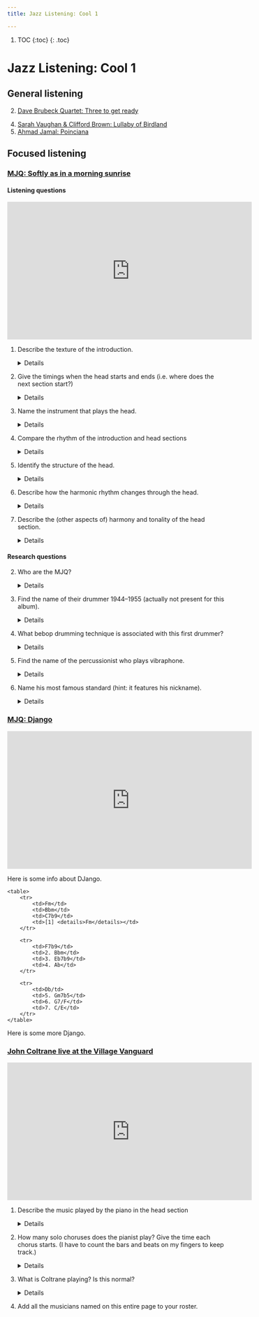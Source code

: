 ```yaml
---
title: Jazz Listening: Cool 1

---
```


<style>
	details { display: inline }
</style>


1. TOC
{:toc}
{: .toc}

# Jazz Listening: Cool 1

## General listening

<!-- 1. [Lee Konitz & Jimmy Guiffre: Someone to watch over me](https://www.youtube.com/watch?v=ul-5qsJlocI) -->
2. [Dave Brubeck Quartet: Three to get ready](https://www.youtube.com/watch?v=M7FpW4dXznA)
<!--3. [Gerry Mulligan Quartet: Bernie's tune](https://www.youtube.com/watch?v=bheZvff6qOc)-->
4. [Sarah Vaughan & Clifford Brown: Lullaby of Birdland](https://www.youtube.com/watch?v=tTsV56J16iU)
5. [Ahmad Jamal: Poinciana](https://www.youtube.com/watch?v=Z0e2G32f3IU&list=PLTYibwdxbb3UnzzITkjtsKcvNAIg_JO2b&index=4)

## Focused listening


### [MJQ: Softly as in a morning sunrise](https://www.youtube.com/watch?v=Q97dhFfAegw)

#### Listening questions

<iframe width="560" height="315" src="https://www.youtube.com/embed/Q97dhFfAegw" title="YouTube video player" frameborder="0" allow="accelerometer; autoplay; clipboard-write; encrypted-media; gyroscope; picture-in-picture" allowfullscreen></iframe>

1. Describe the texture of the introduction.

	<details>Polyphonic/contrapuntal</details>
	
2. Give the timings when the head starts and ends (i.e. where does the next section start?)

	<details>0:13, 1:07</details>
	
2. Name the instrument that plays the head.

	<details>Vibraphone</details>
		
3. Compare the rhythm of the introduction and head sections

	<details>The introduction uses straight quavers and the head uses swung quavers.</details>
	
4. Identify the structure of the head.

	<details>AABA. 32-bar song form.</details>
	
6. Describe how the harmonic rhythm changes through the head.

	<details>
	<ul>
		<li><b>A sections</b>:Faster harmonic rhythm. Either one or two changes per bar.</li>
		<li><b>B section</b>: Slower harmonic rhythm. Generally one chord change every two bars.</li>
	</ul>
	</details>

5. Describe the (other aspects of) harmony and tonality of the head section.

	<details>
	<ul>
		<li>The A sections mainly focus on the tonic chord. The chord progression in the A sections is very repetitive, arriving at Chord V and then descending back down to i each time.</li>
		<li>The head is in a minor key.</li>
		<li>The B section starts in the relative major key. However this quickly modulates back to the tonic minor.</li>
	</ul>
	</details>

	
	
#### Research questions
	
2. Who are the MJQ?

	<details>Modern Jazz Quartet</details>
	
3. Find the name of their drummer 1944–1955 (actually not present for this album).

	<details>Kenny Clarke</details>
	
4. What bebop drumming technique is associated with this first drummer?

	<details>"(Dropping) bombs"</details>

2. Find the name of the percussionist who plays vibraphone.

	<details>Milt Jackson</details>
	
3. Name his most famous standard (hint: it features his nickname).

	<details>Bags' Groove</details>


### [MJQ: Django](https://www.youtube.com/watch?v=wXnkD7_5vqM)

<iframe width="560" height="315" src="https://www.youtube.com/embed/wXnkD7_5vqM " title="YouTube video player" frameborder="0" allow="accelerometer; autoplay; clipboard-write; encrypted-media; gyroscope; picture-in-picture" allowfullscreen></iframe>

Here is some info about DJango.



	<table>
		<tr>
			<td>Fm</td>
			<td>Bbm</td>
			<td>C7b9</td>
			<td>[1] <details>Fm</details></td>
		</tr>
		
		<tr>
			<td>F7b9</td>
			<td>2. Bbm</td>
			<td>3. Eb7b9</td>
			<td>4. Ab</td>
		</tr>
	
		<tr>
			<td>Db/td>
			<td>5. Gm7b5</td>
			<td>6. G7/F</td>
			<td>7. C/E</td>
		</tr>
	</table>



Here is some more Django.


	
### [John Coltrane live at the Village Vanguard](https://www.youtube.com/watch?v=e57F_Rm3xI4)


<iframe width="560" height="315" src="https://www.youtube.com/embed/e57F_Rm3xI4" title="YouTube video player" frameborder="0" allow="accelerometer; autoplay; clipboard-write; encrypted-media; gyroscope; picture-in-picture" allowfullscreen></iframe>


1. Describe the music played by the piano in the head section
	
	<details>A sections of the head are played in octaves. In the B section they improvise instead of playing the melody. The B section uses comping in the left hand. Chord extensions used, e.g. a V7#9 chord in the final turnaround</details>
	
1. How many solo choruses does the pianist play? Give the time each chorus starts. (I have to count the bars and beats on my fingers to keep track.)

	<details>4 choruses in total. Each is about 38 seconds long.
	
	<ol>
		<li>0:39</li>
		<li>1:17</li>
		<li>1:55</li>
		<li>2:32. This starts with four bars of dominant pedals at the start of the first two A sections.</li>
		<li>Coltrane starts at 3:10</li>
	</ol>
	
	</details>
	
1. What is Coltrane playing? Is this normal?

	<details>Soprano sax here. He usually plays tenor.</details>
		
1. Add all the musicians named on this entire page to your roster.